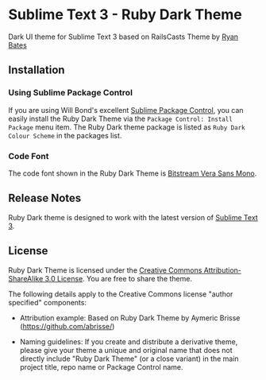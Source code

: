 # Sublime Text 3 - Ruby Dark Theme

Dark UI theme for Sublime Text 3 based on RailsCasts Theme by [Ryan Bates](http://railscasts.com/)

## Installation

### Using Sublime Package Control

If you are using Will Bond's excellent [Sublime Package Control](http://wbond.net/sublime_packages/package_control), you can easily install the Ruby Dark Theme via the `Package Control: Install Package` menu item. The Ruby Dark theme package is listed as `Ruby Dark Colour Scheme` in the packages list.

### Code Font

The code font shown in the Ruby Dark Theme is [Bitstream Vera Sans Mono](http://www-old.gnome.org/fonts/).

## Release Notes

Ruby Dark theme is designed to work with the latest version of [Sublime Text 3](http://www.sublimetext.com/dev).

## License

Ruby Dark Theme is licensed under the [Creative Commons Attribution-ShareAlike 3.0 License](http://creativecommons.org/licenses/by-sa/3.0/). You are free to share the theme.

The following details apply to the Creative Commons license "author specified" components:

* Attribution example: Based on Ruby Dark Theme by Aymeric Brisse (https://github.com/abrisse/)

* Naming guidelines: If you create and distribute a derivative theme, please give your theme a unique and original name that does not directly include "Ruby Dark Theme" (or a close variant) in the main project title, repo name or Package Control name.
